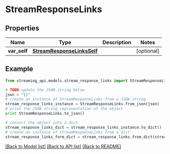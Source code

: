 # StreamResponseLinks


## Properties
Name | Type | Description | Notes
------------ | ------------- | ------------- | -------------
**var_self** | [**StreamResponseLinksSelf**](StreamResponseLinksSelf.md) |  | [optional] 

## Example

```python
from streaming_api.models.stream_response_links import StreamResponseLinks

# TODO update the JSON string below
json = "{}"
# create an instance of StreamResponseLinks from a JSON string
stream_response_links_instance = StreamResponseLinks.from_json(json)
# print the JSON string representation of the object
print StreamResponseLinks.to_json()

# convert the object into a dict
stream_response_links_dict = stream_response_links_instance.to_dict()
# create an instance of StreamResponseLinks from a dict
stream_response_links_form_dict = stream_response_links.from_dict(stream_response_links_dict)
```
[[Back to Model list]](../README.md#documentation-for-models) [[Back to API list]](../README.md#documentation-for-api-endpoints) [[Back to README]](../README.md)


